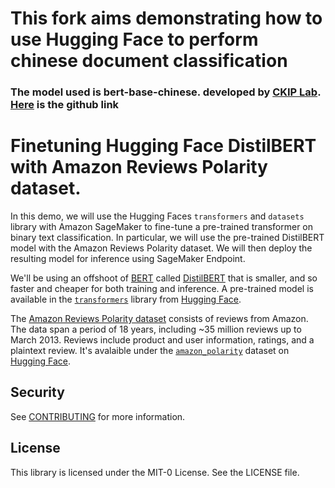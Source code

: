 # This fork aims demonstrating how to use Hugging Face to perform chinese document classification 
### The model used is bert-base-chinese. developed by [CKIP Lab](https://ckip.iis.sinica.edu.tw/). [Here](https://github.com/ckiplab/ckip-transformers) is the github link 


# Finetuning Hugging Face DistilBERT with Amazon Reviews Polarity dataset.

In this demo, we will use the Hugging Faces `transformers` and `datasets` library with Amazon SageMaker to fine-tune a pre-trained transformer on binary text classification. In particular, we will use the pre-trained DistilBERT model with the Amazon Reviews Polarity dataset.
We will then deploy the resulting model for inference using SageMaker Endpoint.

We'll be using an offshoot of [BERT](https://arxiv.org/abs/1810.04805) called [DistilBERT](https://arxiv.org/abs/1910.01108) that is smaller, and so faster and cheaper for both training and inference. A pre-trained model is available in the [`transformers`](https://huggingface.co/transformers/) library from [Hugging Face](https://huggingface.co/).

The [Amazon Reviews Polarity dataset](https://github.com/dsk78/Text-Classification---Amazon-Reviews-Polarity) consists of reviews from Amazon. The data span a period of 18 years, including ~35 million reviews up to March 2013. Reviews include product and user information, ratings, and a plaintext review. It's avalaible under the [`amazon_polarity`](https://huggingface.co/datasets/amazon_polarity) dataset on [Hugging Face](https://huggingface.co/).

## Security
See [CONTRIBUTING](CONTRIBUTING.md#security-issue-notifications) for more information.

## License
This library is licensed under the MIT-0 License. See the LICENSE file.
